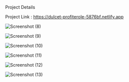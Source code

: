 Project Details






Project Link : https://dulcet-profiterole-5876bf.netlify.app







![Screenshot (8)](https://user-images.githubusercontent.com/111435900/203765475-e44b1c28-b5f8-4a02-958b-b92e460d29e2.png)










![Screenshot (9)](https://user-images.githubusercontent.com/111435900/203765584-e1d63068-0809-4db0-87bc-647499b59a20.png)













![Screenshot (10)](https://user-images.githubusercontent.com/111435900/203765729-fb0b68ae-05cd-44fc-8758-e33531fea742.png)






![Screenshot (11)](https://user-images.githubusercontent.com/111435900/203765762-ae9f0e5d-fcd9-4a7f-9f51-fc03d3e74adb.png)












![Screenshot (12)](https://user-images.githubusercontent.com/111435900/203765809-c4ec19cf-c46e-4faa-bb5d-e1eb06c37505.png)





![Screenshot (13)](https://user-images.githubusercontent.com/111435900/203765847-9884df90-988a-4d68-b157-9693c7b31f45.png)






